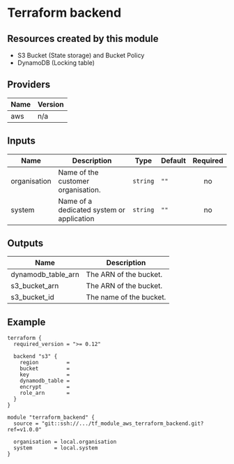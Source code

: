 # Terraform backend

## Resources created by this module

- S3 Bucket (State storage) and Bucket Policy
- DynamoDB (Locking table)

## Providers

| Name | Version |
|------|---------|
| aws | n/a |

## Inputs

| Name | Description | Type | Default | Required |
|------|-------------|------|---------|:-----:|
| organisation | Name of the customer organisation. | `string` | `""` | no |
| system | Name of a dedicated system or application | `string` | `""` | no |

## Outputs

| Name | Description |
|------|-------------|
| dynamodb\_table\_arn | The ARN of the bucket. |
| s3\_bucket\_arn | The ARN of the bucket. |
| s3\_bucket\_id | The name of the bucket. |

## Example 

```
terraform {
  required_version = ">= 0.12"

  backend "s3" {
    region         = 
    bucket         = 
    key            = 
    dynamodb_table = 
    encrypt        = 
    role_arn       = 
  }
}

module "terraform_backend" {
  source = "git::ssh://.../tf_module_aws_terraform_backend.git?ref=v1.0.0"

  organisation = local.organisation
  system       = local.system
}
```



